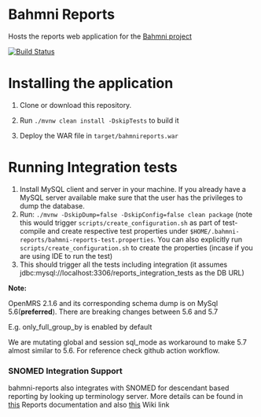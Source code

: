 # Bahmni Reports

Hosts the reports web application for the [Bahmni project](http://www.bahmni.org/)

[![Build Status](https://travis-ci.org/Bahmni/bahmni-reports.svg?branch=master)](https://travis-ci.org/Bahmni/bahmni-reports)

# Installing the application

1. Clone or download this repository.

2. Run `./mvnw clean install -DskipTests` to build it

3. Deploy the WAR file in `target/bahmnireports.war`

# Running Integration tests

   1. Install MySQL client and server in your machine. If you already have a MySQL server available make sure that the user has the privileges to dump the database.
   2. Run: `./mvnw -DskipDump=false -DskipConfig=false clean package` (note this would trigger `scripts/create_configuration.sh` as part of test-compile and create respective test properties under `$HOME/.bahmni-reports/bahmni-reports-test.properties`. You can also explicitly run `scripts/create_configuration.sh` to create the properties (incase if you are using IDE to run the test)
   3. This should trigger all the tests including integration (it assumes jdbc:mysql://localhost:3306/reports_integration_tests as the DB URL)

**Note:**

OpenMRS 2.1.6 and its corresponding schema dump is on MySql 5.6(**preferred**). There are breaking changes between 5.6 and 5.7

E.g. only_full_group_by is enabled by default 

We are mutating global and session sql_mode as workaround to make 5.7 almost similar to 5.6. For reference check github action workflow. 

### SNOMED Integration Support

bahmni-reports also integrates with SNOMED for descendant based reporting by looking up terminology server. More details can be found in [this](https://bahmni.atlassian.net/wiki/spaces/BAH/pages/90472551/Reports) Reports documentation and also [this](https://bahmni.atlassian.net/wiki/spaces/BAH/pages/3132686337/SNOMED+FHIR+Terminology+Server+Integration+with+Bahmni) Wiki link